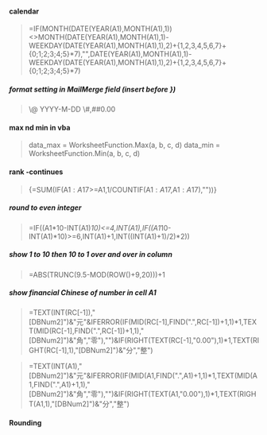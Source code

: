 #### calendar
> =IF(MONTH(DATE(YEAR(A1),MONTH(A1),1))<>MONTH(DATE(YEAR(A1),MONTH(A1),1)-WEEKDAY(DATE(YEAR(A1),MONTH(A1),1),2)+{1,2,3,4,5,6,7}+{0;1;2;3;4;5}*7),"",DATE(YEAR(A1),MONTH(A1),1)-WEEKDAY(DATE(YEAR(A1),MONTH(A1),1),2)+{1,2,3,4,5,6,7}+{0;1;2;3;4;5}*7)

##### format setting in MailMerge field (insert before })
> \\@ YYYY-M-DD
> \\#,##0.00

#### max nd min in vba
> data_max = WorksheetFunction.Max(a, b, c, d)
> data_min = WorksheetFunction.Min(a, b, c, d)

#### rank -continues
> {=SUM(IF(A$1:A$17>=A1,1/COUNTIF(A$1:A$17,A$1:A$17),""))}

##### round to even integer
> =IF((A1*10-INT(A1)*10)<=4,INT(A1),IF((A1*10-INT(A1)*10)>=6,INT(A1)+1,INT((INT(A1)+1)/2)*2))

##### show 1 to 10 then 10 to 1 over and over in column
> =ABS(TRUNC(9.5-MOD(ROW()+9,20)))+1

##### show financial Chinese of number in cell A1
> =TEXT(INT(RC[-1]),"[DBNum2]")&"元"&IFERROR(IF(MID(RC[-1],FIND(".",RC[-1])+1,1)*1,TEXT(MID(RC[-1],FIND(".",RC[-1])+1,1),"[DBNum2]")&"角","零"),"")&IF(RIGHT(TEXT(RC[-1],"0.00"),1)*1,TEXT(RIGHT(RC[-1],1),"[DBNum2]")&"分","整")

> =TEXT(INT(A1),"[DBNum2]")&"元"&IFERROR(IF(MID(A1,FIND(".",A1)+1,1)*1,TEXT(MID(A1,FIND(".",A1)+1,1),"[DBNum2]")&"角","零"),"")&IF(RIGHT(TEXT(A1,"0.00"),1)*1,TEXT(RIGHT(A1,1),"[DBNum2]")&"分","整")

#### Rounding
